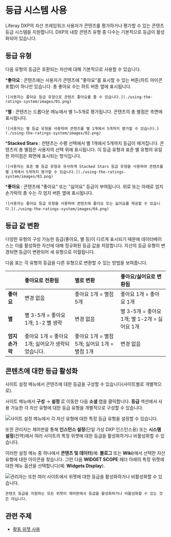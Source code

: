 # 등급 시스템 사용

Liferay DXP의 자산 프레임워크 <!-- TODO: Add link to asset framework article when available --> 사용자가 콘텐츠를 평가하거나 평가할 수 있는 콘텐츠 등급 시스템을 지원합니다. DXP의 내장 콘텐츠 유형 중 다수는 기본적으로 등급이 활성화되어 있습니다.

## 등급 유형

다음 유형의 등급은 호환되는 자산에 대해 기본적으로 사용할 수 있습니다.

***좋아요** : 콘텐츠에는 사용자가 콘텐츠에 "좋아요"를 표시할 수 있는 버튼(하트 아이콘 포함)이 하나만 있습니다. 총 좋아요 수는 하트 버튼 옆에 표시됩니다.

    ![사용자는 좋아요 등급 유형으로 콘텐츠 좋아요를 줄 수 있습니다.](./using-the-ratings-system/images/01.png)

***별** : 콘텐츠는 드롭다운 메뉴에서 별 1~5개로 평가됩니다. 콘텐츠의 총 별점은 측면에 표시됩니다.

    ![사용자는 별 등급 유형을 사용하여 콘텐츠를 별 1개에서 5개까지 평가할 수 있습니다.](./using-the-ratings-system/images/02.png)

***Stacked Stars** : 컨텐츠는 수평 선택에서 별 1개에서 5개까지 등급이 매겨집니다. 콘텐츠의 총 별점은 사용자의 선택 위에 표시됩니다. 이 등급 유형과 표준 별 유형의 유일한 차이점은 화면에 표시되는 방식입니다.

    ![사용자는 표준 별 등급 유형과 유사하게 Stacked Stars 등급 유형을 사용하여 콘텐츠를 별 1개에서 5개까지 평가할 수 있습니다.](./using-the-ratings-system/images/03.png)

***좋아요** : 콘텐츠에 "좋아요" 또는 "싫어요" 등급이 부여됩니다. 위로 또는 아래로 엄지 손가락의 총 수는 각 엄지 버튼 옆에 표시됩니다.

    ![사용자는 좋아요 등급 유형을 사용하여 콘텐츠에 좋아요 또는 싫어요를 제공할 수 있습니다.](./using-the-ratings-system/images/04.png)

## 등급 값 변환

다양한 유형의 구성 가능한 등급(좋아요, 별 등)이 다르게 표시되기 때문에 데이터베이스는 이를 활성화한 자산에 대해 정규화된 등급 값을 저장합니다. 자산의 등급 유형이 변경되면 등급이 변환되어 새 유형으로 이월됩니다.

다음 표는 각 유형의 등급을 다른 유형으로 변환할 수 있는 방법을 보여줍니다.

|           | **좋아요로 전환됨** | **별로 변환** | **좋아요/싫어요로 변환됨** |
|:--------- |:------------------------------ |:------------------------------ |:-------------------------------- |
| **좋아요** | 변경 없음                          | 좋아요 1개 = 별점 5개                 | 좋아요 1개 = 좋아요 1개                  |
| **별** | 별 3-5개 = 좋아요 1개; 1-2 별 생략      | 변경 없음                          | 별 3-5개 = 좋아요 1개; 별 1-2개 = 싫어요 1개 |
| **엄지손가락** | 좋아요 1개 = 좋아요 1개; 싫어요가 생략되었습니다. | 좋아요 1개 = 별점 5개; 싫어요 1개 = 별점 1개 | 변경 없음                            |

## 콘텐츠에 대한 등급 활성화

사이트 설정 메뉴에서 콘텐츠에 대한 등급을 구성할 수 있습니다(사이트별로 개별적으로).

사이트 메뉴에서 **구성** &rarr; **설정** 로 이동한 다음 **소셜** 탭을 클릭합니다. **등급** 섹션에서 사용 가능한 각 자산 유형에 대한 등급 유형을 개별적으로 구성할 수 있습니다.

![사이트 설정 메뉴에서 각 자산 유형에 대한 특정 등급 유형을 설정할 수 있습니다.](./using-the-ratings-system/images/05.png)

또한 관리자는 제어판을 통해 **인스턴스 설정**(단일 가상 DXP 인스턴스용) 또는 **시스템 설정**(전역)에서 여러 사이트의 특정 위젯에 대한 등급을 활성화하거나 비활성화할 수 있습니다.

이러한 설정 메뉴 중 하나에서 **콘텐츠 및 데이터**(예: **블로그** 또는 **Wiki**)에서 선택한 자산 유형에 대한 아이콘을 찾습니다. 그런 다음 **WIDGET SCOPE** 헤더 아래의 특정 위젯에 대한 메뉴 옵션을 선택합니다(예: **Widgets Display**).

![관리자는 또한 여러 사이트에서 위젯에 대한 등급을 활성화하거나 비활성화할 수 있습니다.](./using-the-ratings-system/images/06.png)

```{note}
콘텐츠 등급을 지원하는 모든 위젯이 제어판에서 등급을 활성화하거나 비활성화할 수 있는 것은 아닙니다.
```
<!-- TODO: (When developer-oriented article available) You can also enable ratings for your own applications by adding just a few lines of code. See the article on \[adding support for ratings\](link) to your content widgets for more information. -->

## 관련 주제

* [활동 위젯 사용](./using-the-activities-widget.md)

